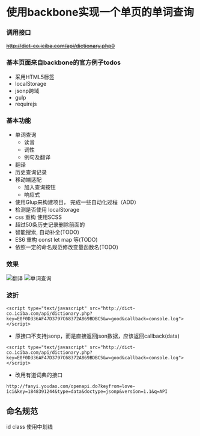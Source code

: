 # 使用backbone实现一个单页的单词查询

### 调用接口

~~http://dict-co.iciba.com/api/dictionary.php0~~
 
### 基本页面来自backbone的官方例子todos

- 采用HTML5标签
- localStorage
- jsonp跨域
- gulp
- requirejs

### 基本功能

- 单词查询
    + 读音
    + 词性
    + 例句及翻译
- 翻译
- 历史查询记录
- 移动端适配
    + 加入查询按钮
    + 响应式
- 使用Glup来构建项目， 完成一些自动化过程（ADD）
- 检测是否使用 localStorage
- css 重构 使用SCSS
- 超过50条历史记录删除前面的
- 智能搜索, 自动补全(TODO)
- ES6 重构 const let map 等(TODO)
- 依照一定的命名规范修改变量函数名(TODO)

### 效果

![翻译](https://raw.githubusercontent.com/konglx90/ici_backbone/master/static/ici.png)
![单词查询](https://raw.githubusercontent.com/konglx90/ici_backbone/master/static/ici2.png "单词查询")

### 波折

```<script type="text/javascript" src="http://dict-co.iciba.com/api/dictionary.php?key=E0F0D336AF47D3797C68372A869BDBC5&w=good&callback=console.log"></script>```

- 原接口不支持jsonp，而是直接返回json数据，应该返回callback(data)

```<script type="text/javascript" src="http://dict-co.iciba.com/api/dictionary.php?key=E0F0D336AF47D3797C68372A869BDBC5&w=good&callback=console.log"></script>```

- 改用有道词典的接口

```http://fanyi.youdao.com/openapi.do?keyfrom=love-ici&key=1848391244&type=data&doctype=jsonp&version=1.1&q=API```


## 命名规范
id class 使用中划线

